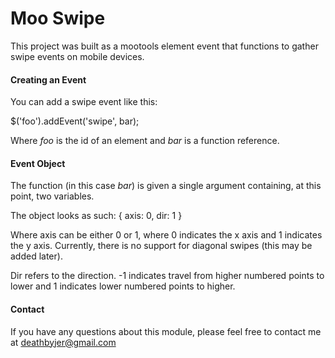 Moo Swipe
=========

This project was built as a mootools element event that functions to gather swipe events on mobile devices.

#### Creating an Event

You can add a swipe event like this:

  $('foo').addEvent('swipe', bar);

Where *foo* is the id of an element and *bar* is a function reference.


#### Event Object

The function (in this case _bar_) is given a single argument containing, at this point, two variables.

The object looks as such:
  {
    axis: 0,
    dir: 1
  }

Where axis can be either 0 or 1, where 0 indicates the x axis and 1 indicates the y axis. Currently, 
there is no support for diagonal swipes (this may be added later).

Dir refers to the direction. -1 indicates travel from higher numbered points to lower and 1 indicates lower
numbered points to higher.


#### Contact

If you have any questions about this module, please feel free to contact me at deathbyjer@gmail.com
